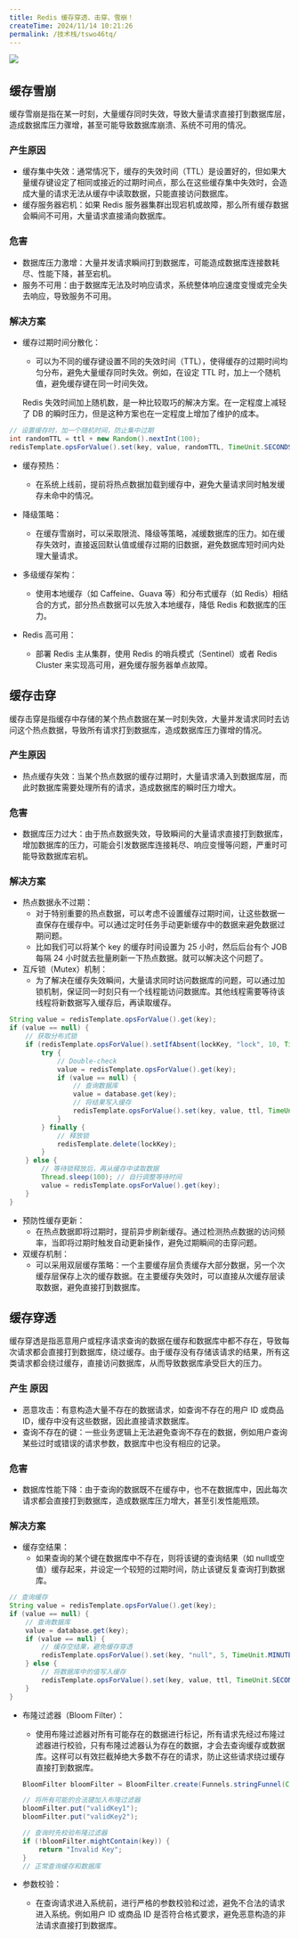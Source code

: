```yaml
---
title: Redis 缓存穿透、击穿、雪崩！
createTime: 2024/11/14 10:21:26
permalink: /技术栈/tswo46tq/
---
```


​![](https://image.oyyp.top/img/20241103133408.png)​

## 缓存雪崩

缓存雪崩是指在某一时刻，大量缓存同时失效，导致大量请求直接打到数据库层，造成数据库压力骤增，甚至可能导致数据库崩溃、系统不可用的情况。

### 产生原因

- 缓存集中失效：通常情况下，缓存的失效时间（TTL）是设置好的，但如果大量缓存键设定了相同或接近的过期时间点，那么在这些缓存集中失效时，会造成大量的请求无法从缓存中读取数据，只能直接访问数据库。
- 缓存服务器宕机：如果 Redis 服务器集群出现宕机或故障，那么所有缓存数据会瞬间不可用，大量请求直接涌向数据库。

### 危害

- 数据库压力激增：大量并发请求瞬间打到数据库，可能造成数据库连接数耗尽、性能下降，甚至宕机。
- 服务不可用：由于数据库无法及时响应请求，系统整体响应速度变慢或完全失去响应，导致服务不可用。

### 解决方案

- 缓存过期时间分散化：

  - 可以为不同的缓存键设置不同的失效时间（TTL），使得缓存的过期时间均匀分布，避免大量缓存同时失效。例如，在设定 TTL 时，加上一个随机值，避免缓存键在同一时间失效。

  Redis 失效时间加上随机数，是一种比较取巧的解决方案。在一定程度上减轻了 DB 的瞬时压力，但是这种方案也在一定程度上增加了维护的成本。

```java
// 设置缓存时，加一个随机时间，防止集中过期
int randomTTL = ttl + new Random().nextInt(100);
redisTemplate.opsForValue().set(key, value, randomTTL, TimeUnit.SECONDS);
```

- 缓存预热：

  - 在系统上线前，提前将热点数据加载到缓存中，避免大量请求同时触发缓存未命中的情况。

- 降级策略：
  - 在缓存雪崩时，可以采取限流、降级等策略，减缓数据库的压力。如在缓存失效时，直接返回默认值或缓存过期的旧数据，避免数据库短时间内处理大量请求。
- 多级缓存架构：
  - 使用本地缓存（如 Caffeine、Guava 等）和分布式缓存（如 Redis）相结合的方式，部分热点数据可以先放入本地缓存，降低 Redis 和数据库的压力。
- Redis 高可用：
  - 部署 Redis 主从集群，使用 Redis 的哨兵模式（Sentinel）或者 Redis Cluster 来实现高可用，避免缓存服务器单点故障。

## 缓存击穿

缓存击穿是指缓存中存储的某个热点数据在某一时刻失效，大量并发请求同时去访问这个热点数据，导致所有请求打到数据库，造成数据库压力骤增的情况。

### 产生原因

- 热点缓存失效：当某个热点数据的缓存过期时，大量请求涌入到数据库层，而此时数据库需要处理所有的请求，造成数据库的瞬时压力增大。

### 危害

- 数据库压力过大：由于热点数据失效，导致瞬间的大量请求直接打到数据库，增加数据库的压力，可能会引发数据库连接耗尽、响应变慢等问题，严重时可能导致数据库宕机。

### 解决方案

- 热点数据永不过期：
  - 对于特别重要的热点数据，可以考虑不设置缓存过期时间，让这些数据一直保存在缓存中。可以通过定时任务手动更新缓存中的数据来避免数据过期问题。
  - 比如我们可以将某个 key 的缓存时间设置为 25 小时，然后后台有个 JOB 每隔 24 小时就去批量刷新一下热点数据。就可以解决这个问题了。
- 互斥锁（Mutex）机制：
  - 为了解决在缓存失效瞬间，大量请求同时访问数据库的问题，可以通过加锁机制，保证同一时刻只有一个线程能访问数据库。其他线程需要等待该线程将新数据写入缓存后，再读取缓存。

```java
String value = redisTemplate.opsForValue().get(key);
if (value == null) {
    // 获取分布式锁
    if (redisTemplate.opsForValue().setIfAbsent(lockKey, "lock", 10, TimeUnit.SECONDS)) {
        try {
            // Double-check
            value = redisTemplate.opsForValue().get(key);
            if (value == null) {
                // 查询数据库
                value = database.get(key);
                // 将结果写入缓存
                redisTemplate.opsForValue().set(key, value, ttl, TimeUnit.SECONDS);
            }
        } finally {
            // 释放锁
            redisTemplate.delete(lockKey);
        }
    } else {
        // 等待锁释放后，再从缓存中读取数据
        Thread.sleep(100); // 自行调整等待时间
        value = redisTemplate.opsForValue().get(key);
    }
}
```

- 预防性缓存更新：
  - 在热点数据即将过期时，提前异步刷新缓存。通过检测热点数据的访问频率，当即将过期时触发自动更新操作，避免过期瞬间的击穿问题。
- 双缓存机制：
  - 可以采用双层缓存策略：一个主要缓存层负责缓存大部分数据，另一个次缓存层保存上次的缓存数据。在主要缓存失效时，可以直接从次缓存层读取数据，避免直接打到数据库。

## 缓存穿透

缓存穿透是指恶意用户或程序请求查询的数据在缓存和数据库中都不存在，导致每次请求都会直接打到数据库，绕过缓存。由于缓存没有存储该请求的结果，所有这类请求都会绕过缓存，直接访问数据库，从而导致数据库承受巨大的压力。

### 产生 原因

- 恶意攻击：有意构造大量不存在的数据请求，如查询不存在的用户 ID 或商品 ID，缓存中没有这些数据，因此直接请求数据库。
- 查询不存在的键：一些业务逻辑上无法避免查询不存在的数据，例如用户查询某些过时或错误的请求参数，数据库中也没有相应的记录。

### 危害

- 数据库性能下降：由于查询的数据既不在缓存中，也不在数据库中，因此每次请求都会直接打到数据库，造成数据库压力增大，甚至引发性能瓶颈。

### 解决方案

- 缓存空结果：
  - 如果查询的某个键在数据库中不存在，则将该键的查询结果（如 null​ 或空值）缓存起来，并设定一个较短的过期时间，防止该键反复查询打到数据库。

```java
// 查询缓存
String value = redisTemplate.opsForValue().get(key);
if (value == null) {
    // 查询数据库
    value = database.get(key);
    if (value == null) {
        // 缓存空结果，避免缓存穿透
        redisTemplate.opsForValue().set(key, "null", 5, TimeUnit.MINUTES);
    } else {
        // 将数据库中的值写入缓存
        redisTemplate.opsForValue().set(key, value, ttl, TimeUnit.SECONDS);
    }
}
```

- 布隆过滤器（Bloom Filter）：

  - 使用布隆过滤器对所有可能存在的数据进行标记，所有请求先经过布隆过滤器进行校验，只有布隆过滤器认为存在的数据，才会去查询缓存或数据库。这样可以有效拦截掉绝大多数不存在的请求，防止这些请求绕过缓存直接打到数据库。

  ```java
  BloomFilter bloomFilter = BloomFilter.create(Funnels.stringFunnel(Charset.forName("UTF-8")), 100000);

  // 将所有可能的合法键加入布隆过滤器
  bloomFilter.put("validKey1");
  bloomFilter.put("validKey2");

  // 查询时先校验布隆过滤器
  if (!bloomFilter.mightContain(key)) {
      return "Invalid Key";
  }
  // 正常查询缓存和数据库
  ```

- 参数校验：
  - 在查询请求进入系统前，进行严格的参数校验和过滤，避免不合法的请求进入系统。例如用户 ID 或商品 ID 是否符合格式要求，避免恶意构造的非法请求直接打到数据库。
